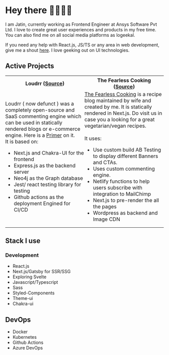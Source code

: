 # Hey there 👋🏽👋🏽

I am Jatin, currently working as Frontend Engineer at Ansys Software Pvt Ltd. I love to create great user experiences and products in my free time.  You can also find me on all social media platforms as logeekal.

If you need any help with React.js, JS/TS or any area in web development, give me a shout [here](mailto:jtn.kathuria@gmail.com). I love geeking out on UI technologies. 



<h2>Active Projects</h2>


<table style="border: 0;">
    <tr style="width:50%; border:0px">
        <th style="border: 0;">Loudrr (<a target="blank" href="https://github.com/logeekal/loudrr">Source</a>)</th>
        <th style="border: 0;">The Fearless Cooking (<a target="blank" href="https://github.com/logeekal/the_fearless_cooking/">Source</a>)</th>
    </tr>
    <tr style="border:0">
        <td style="width:50%; padding:0; margin:0">
            <p style="margin: 0;">Loudrr ( now defunct ) was a completely open-source and SaaS commenting engine which can be used in statically rendered blogs or e-commerce engine. Here is a <a href="https://logeekal.hashnode.dev/introducing-loudrr-not-just-another-commenting-engine">Primer</a> on it. </p>
            <div style="margin: 0;">
                It is based on:
                <ul>
                    <li>Next.js and Chakra-UI for the frontend</li>
                    <li>Express.js as the backend server</li>
                    <li>Neo4j as the Graph database</li>
                    <li>Jest/ react testing library for testing</li>
                    <li>Github actions as the deployment Engined for CI/CD</li>
                </ul>    
            </div>
        </td>
        <td style="padding: 0; margin: 0; width:50%">
           <p style="margin:0">
           <a href="https://thefearlesscooking.com">The Fearless Cooking</a> is a recipe blog maintained by wife and created by me. It is statically rendered in Next.js. Do visit us in case you a looking for a great vegetarian/vegan recipes.</p>
           <br />
           It uses:
           <div>
                <ul>
                    <li> Use custom build AB Testing to display different Banners and CTAs.</li>
                    <li> Uses custom commenting engine.</li>
                    <li> Netlify functions to help users subscribe with integration to MailChimp</li>
                    <li> Next.js to pre-render the all the pages</li>
                    <li> Wordpress as backend and Image CDN</li>
                </ul>
            </div>
        </td>
    </tr>
</table>

## Stack I use

### Development
- React.js
- Next.js/Gatsby for SSR/SSG
- Exploring Svelte
- Javascript/Typescript
- Sass
- Styled-Components
- Theme-ui 
- Chakra-ui

## DevOps
- Docker
- Kubernetes
- Github Actions
- Azure DevOps
